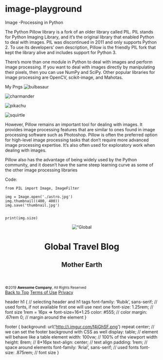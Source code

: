 # image-playground
Image -Processing in Python

The Python Pillow library is a fork of an older library called PIL. PIL stands for Python Imaging Library, and it’s the original library that enabled Python to deal with images. PIL was discontinued in 2011 and only supports Python 2. To use its developers’ own description, Pillow is the friendly PIL fork that kept the library alive and includes support for Python 3.

There’s more than one module in Python to deal with images and perform image processing. If you want to deal with images directly by manipulating their pixels, then you can use NumPy and SciPy. Other popular libraries for image processing are OpenCV, scikit-image, and Mahotas.

My Pngs
![bulbasaur](https://github.com/satoshimasterbilly/image-playground/assets/70892776/d2c7ead1-26b3-4f05-bbf1-eb574ddc1cf3)


![charmander](https://github.com/satoshimasterbilly/image-playground/assets/70892776/9440c330-e4e2-4928-8ccb-8e99062582a8)


![pikachu](https://github.com/satoshimasterbilly/image-playground/assets/70892776/a509f56a-d3fe-4829-85b5-2527b1f6b4be)


![squirtle](https://github.com/satoshimasterbilly/image-playground/assets/70892776/d1beb64c-f5d6-41ac-a5e7-46c16e969c5b)

However, Pillow remains an important tool for dealing with images. It provides image processing features that are similar to ones found in image processing software such as Photoshop. Pillow is often the preferred option for high-level image processing tasks that don’t require more advanced image processing expertise. It’s also often used for exploratory work when dealing with images.

Pillow also has the advantage of being widely used by the Python community, and it doesn’t have the same steep learning curve as some of the other image processing libraries



Code:
```
from PIL import Image, ImageFilter

img = Image.open('./astro.jpg')
img.thumbnail((400, 400))
img.save('thumbnail.jpg')


print(img.size)
```
<meta charset=“utf-8”>
<meta name=“viewport” content=“width=device-width”>
<link rel=“stylesheet” href="https://cdnjs.cloudflare.com/ajax/libs/meyer-reset/2.0/reset.css“>
<link href=”https://fonts.googleapis.com/css?family=Raleway|Rubik:400" rel=“stylesheet”>
<link rel=“stylesheet” type=“text/css” href=“main.css”>
<title>Header and Footer</title>


<header>
<img src="https://i.imgur.com/GCNudvW.jpg" alt=“Global Travel”>
<h1>Global Travel Blog</h1>
<h2>Mother Earth</h2>
</header>
<footer>
<div class=“wrapper”>
<small>©2019 <strong>Awesome Company</strong>, All Rights Reserved</small>
<nav class=“footer-nav”>
<a href="#">Back to Top</a>
<a href="#">Terms of Use</a>
<a href="#">Privacy</a>
</nav>
</div>
</footer>


header h1 { // selecting header and h1 tags
font-family: ‘Rubik’, sans-serif; // used fonts, if not available first one will use next one
font-size: 1.25rem; // font size 1rem = 16px => font-size=16*1.25
color: #555; // color
margin: .67rem 0; // margin around the element
}

footer {
background: url(’http://i.imgur.com/f4jGhSF.png') repeat center; // we can set the footer background with CSS as well
display: table; // element will behave like a table element
width: 100vw; // 100% of the viewport width
height: 8rem; // 8*16px
text-align: center; // text align
padding: 1rem; // space around elements
font-family: ‘Arial’, sans-serif; // used fonts
font-size: .875rem; // font size
}
